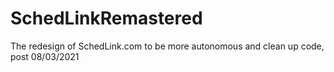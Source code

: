 # SchedLinkRemastered
The redesign of SchedLink.com to be more autonomous and clean up code, post 08/03/2021
